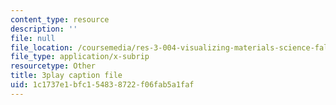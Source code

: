 ```yaml
---
content_type: resource
description: ''
file: null
file_location: /coursemedia/res-3-004-visualizing-materials-science-fall-2017/1c1737e1bfc154838722f06fab5a1faf_o96K8fkOrG8.vtt
file_type: application/x-subrip
resourcetype: Other
title: 3play caption file
uid: 1c1737e1-bfc1-5483-8722-f06fab5a1faf
---
```


